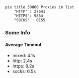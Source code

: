 
```mermaid
pie title 39060 Proxies in list
    "HTTP" : 27641
    "HTTPS": 9854
    "SOCKS" : 8155
```

### Some Info
#### Average Timeout

- mixed: 4.1s
- http: 2.4s
- https: 8.2s
- socks: 6.5s